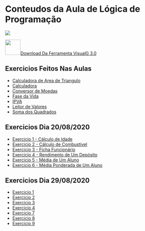  <h1>Conteudos da Aula de Lógica de Programação</h1>

<img src="https://2.bp.blogspot.com/-JGNZOd5Kxms/Tuk3QgGB1rI/AAAAAAAAAEI/h_L9CtBAUZE/s200/1-6.jpg">

<a href="https://sourceforge.net/projects/visualg30/files/latest/download"><img height="50" width="50" src="https://cdn.pixabay.com/photo/2017/04/05/04/18/download-2203950_960_720.png">Download Da Ferramenta VisualG 3.0</a>

<h2>Exercicios Feitos Nas Aulas</h2>

<ul>
 <a href="https://github.com/miguelhp373/Logica-de-Programacao/blob/master/Exercicios%20de%20Aulas/CALCULADORA%20DE%20AREA%20DE%20TRIANGULO.ALG">
  <li>Calculadora de Area de Triangulo</li></a>
 
 <a href="https://github.com/miguelhp373/Logica-de-Programacao/blob/master/Exercicios%20de%20Aulas/CALCULADORA.ALG">
  <li>Calculadora</li></a>
 
 <a href="https://github.com/miguelhp373/Logica-de-Programacao/blob/master/Exercicios%20de%20Aulas/CONVERSOR%20DE%20MOEDA.ALG">
  <li>Conversor de Moedas</li></a>
 
 <a href="https://github.com/miguelhp373/Logica-de-Programacao/blob/master/Exercicios%20de%20Aulas/FASE%20DA%20VIDA.ALG">
  <li>Fase da Vida</li></a>
 
<a href="https://github.com/miguelhp373/Logica-de-Programacao/blob/master/Exercicios%20de%20Aulas/IPVA.ALG">
 <li>IPVA</li></a>

<a href="https://github.com/miguelhp373/Logica-de-Programacao/blob/master/Exercicios%20de%20Aulas/LEITOR%20DE%20VALORES.ALG">
 <li>Leitor de Valores</li></a>

<a href="https://github.com/miguelhp373/Logica-de-Programacao/blob/master/Exercicios%20de%20Aulas/SOMA%20DO%20QUADRADOS.ALG">
 <li>Soma dos Quadrados</li></a>

</ul>

<h2>Exercicios Dia 20/08/2020 </h2>
<ul>
<a href="https://github.com/miguelhp373/Logica-de-Programacao/blob/master/Lista%20de%20Exercicios%201%C2%BAAula/EXERCICIO1.ALG">
 <li>Exercicio 1 - Cálculo de Idade</li></a>
 
 <a href="https://github.com/miguelhp373/Logica-de-Programacao/blob/master/Lista%20de%20Exercicios%201%C2%BAAula/EXERCICIO2.ALG">
  <li>Exercicio 2 - Cálculo de Combustivel</li></a>
 
 <a href="https://github.com/miguelhp373/Logica-de-Programacao/blob/master/Lista%20de%20Exercicios%201%C2%BAAula/EXERCICIO3.ALG">
 <li>Exercicio 3 - Ficha Funcionário </li></a>

<a href="https://github.com/miguelhp373/Logica-de-Programacao/blob/master/Lista%20de%20Exercicios%201%C2%BAAula/EXERCICIO4.ALG">
 <li>Exercicio 4 - Rendimento de Um Depósito
 </li></a>

<a href="https://github.com/miguelhp373/Logica-de-Programacao/blob/master/Lista%20de%20Exercicios%201%C2%BAAula/EXERCICIO5.ALG">
 <li>Exercicio 5 - Média de Um Aluno</li></a>

<a href="https://github.com/miguelhp373/Logica-de-Programacao/blob/master/Lista%20de%20Exercicios%201%C2%BAAula/EXERCICIO6.ALG">
 <li>Exercicio 6 - Média Ponderada de Um Aluno</li></a>
</ul>

<h2>Exercicios Dia 29/08/2020</h2>
<ul>
 <a href="https://github.com/miguelhp373/Logica-de-Programacao/blob/master/Lista%20de%20Exercicios%2029-08/EXERCICIO%201.ALG"><li>Exercicio 1</li></a>
 <a href="https://github.com/miguelhp373/Logica-de-Programacao/blob/master/Lista%20de%20Exercicios%2029-08/EXERCICIO%202.ALG"><li>Exercicio 2</li></a>
 <a href="https://github.com/miguelhp373/Logica-de-Programacao/blob/master/Lista%20de%20Exercicios%2029-08/EXERCICIO%203.ALG"><li>Exercicio 3</li></a>
 <a href="https://github.com/miguelhp373/Logica-de-Programacao/blob/master/Lista%20de%20Exercicios%2029-08/EXERCICIO%204.ALG"><li>Exercicio 4</li></a>
 <a href="https://github.com/miguelhp373/Logica-de-Programacao/blob/master/Lista%20de%20Exercicios%2029-08/EXERCICIO%207.ALG"><li>Exercicio 7</li></a>
 <a href="https://github.com/miguelhp373/Logica-de-Programacao/blob/master/Lista%20de%20Exercicios%2029-08/EXERCICIO%208.ALG"><li>Exercicio 8</li></a>
 <a href="https://github.com/miguelhp373/Logica-de-Programacao/blob/master/Lista%20de%20Exercicios%2029-08/EXERCICIO%209.ALG"><li>Exercicio 9</li></a>
</ul>
